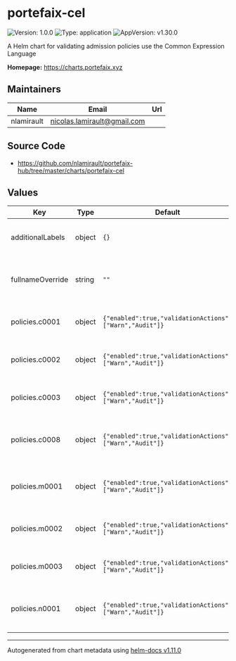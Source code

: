 # portefaix-cel

![Version: 1.0.0](https://img.shields.io/badge/Version-1.0.0-informational?style=flat-square) ![Type: application](https://img.shields.io/badge/Type-application-informational?style=flat-square) ![AppVersion: v1.30.0](https://img.shields.io/badge/AppVersion-v1.30.0-informational?style=flat-square)

A Helm chart for validating admission policies use the Common Expression Language

**Homepage:** <https://charts.portefaix.xyz>

## Maintainers

| Name | Email | Url |
| ---- | ------ | --- |
| nlamirault | <nicolas.lamirault@gmail.com> |  |

## Source Code

* <https://github.com/nlamirault/portefaix-hub/tree/master/charts/portefaix-cel>

## Values

| Key | Type | Default | Description |
|-----|------|---------|-------------|
| additionalLabels | object | `{}` | Additional labels to add to all resources |
| fullnameOverride | string | `""` | Provide a name to substitute for the full names of resources |
| policies.c0001 | object | `{"enabled":true,"validationActions":["Warn","Audit"]}` | Container must not use latest image tag |
| policies.c0002 | object | `{"enabled":true,"validationActions":["Warn","Audit"]}` | Container must set liveness probe |
| policies.c0003 | object | `{"enabled":true,"validationActions":["Warn","Audit"]}` | Container must set readiness probe |
| policies.c0008 | object | `{"enabled":true,"validationActions":["Warn","Audit"]}` | Container resource constraints must be specified |
| policies.m0001 | object | `{"enabled":true,"validationActions":["Warn","Audit"]}` | Metadata must set recommanded Kubernetes labels |
| policies.m0002 | object | `{"enabled":true,"validationActions":["Warn","Audit"]}` | Metadata should have a8r.io annotations |
| policies.m0003 | object | `{"enabled":true,"validationActions":["Warn","Audit"]}` | Metadata should have portefaix.xyz labels |
| policies.n0001 | object | `{"enabled":true,"validationActions":["Warn","Audit"]}` | Disallow default namespace for all resources |

----------------------------------------------
Autogenerated from chart metadata using [helm-docs v1.11.0](https://github.com/norwoodj/helm-docs/releases/v1.11.0)
